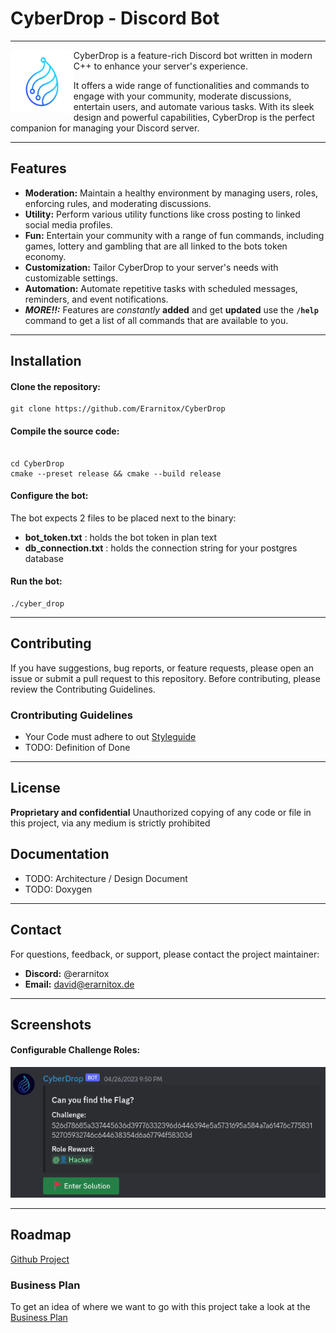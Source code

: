 # CyberDrop - Discord Bot
---
<img src="res/logo.png" width="20%" align="left"></img>

CyberDrop is a feature-rich Discord bot written in modern C++ to enhance your server's experience. 

It offers a wide range of functionalities and commands to engage with your community, moderate discussions, entertain users, and automate various tasks. With its sleek design and powerful capabilities, CyberDrop is the perfect companion for managing your Discord server.


---

## Features

- **Moderation:** Maintain a healthy environment by managing users, roles, enforcing rules, and moderating discussions.
- **Utility:** Perform various utility functions like cross posting to linked social media profiles.
- **Fun:** Entertain your community with a range of fun commands, including games, lottery and gambling that are all linked to the bots token economy.
- **Customization:** Tailor CyberDrop to your server's needs with customizable settings.
- **Automation:** Automate repetitive tasks with scheduled messages, reminders, and event notifications.
- ***MORE!!:*** Features are *constantly* **added** and get **updated** use the **`/help`** command to get a list of all commands that are available to you.

---

## Installation

#### Clone the repository:

```shell
git clone https://github.com/Erarnitox/CyberDrop
```

#### Compile the source code:

```shell

cd CyberDrop
cmake --preset release && cmake --build release
```

#### Configure the bot:

The bot expects 2 files to be placed next to the binary:
- **bot_token.txt** : holds the bot token in plan text
- **db_connection.txt** : holds the connection string for your postgres database


#### Run the bot:

```shell
./cyber_drop
```

---

## Contributing

If you have suggestions, bug reports, or feature requests, please open an issue or submit a pull request to this repository.
Before contributing, please review the Contributing Guidelines.

### Crontributing Guidelines
- Your Code must adhere to out [Styleguide](./res/styleguide.md)
- TODO: Definition of Done
---

## License

**Proprietary and confidential**
Unauthorized copying of any code or file in this project, via any medium is strictly prohibited

## Documentation
- TODO: Architecture / Design Document
- TODO: Doxygen

---

## Contact

For questions, feedback, or support, please contact the project maintainer:

- **Discord:** @erarnitox
- **Email:** david@erarnitox.de

---

## Screenshots

#### Configurable Challenge Roles:
![challenge_role](res/challenge_role.png)

---

## Roadmap
[Github Project](https://github.com/users/Erarnitox/projects/1/views/1)

### Business Plan
To get an idea of where we want to go with this project take a look at the [Business Plan](./res/business_plan.md)